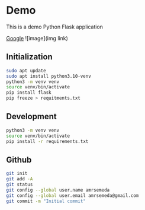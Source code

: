 # Demo
This is a demo Python Flask application

[Google](https://google.com)
![image](img link)

## Initialization
```bash
sudo apt update
sudo apt install python3.10-venv
python3 -m venv venv
source venv/bin/activate
pip install flask
pip freeze > requitments.txt
```

## Development
```bash
python3 -m venv venv
source venv/bin/activate
pip install -r requirements.txt
```

## Github
```bash
git init
git add -A
git status
git config --global user.name amrsemeda
git config --global user.email amrsemeda@gmail.com
git commit -m "Initial commit"
```
